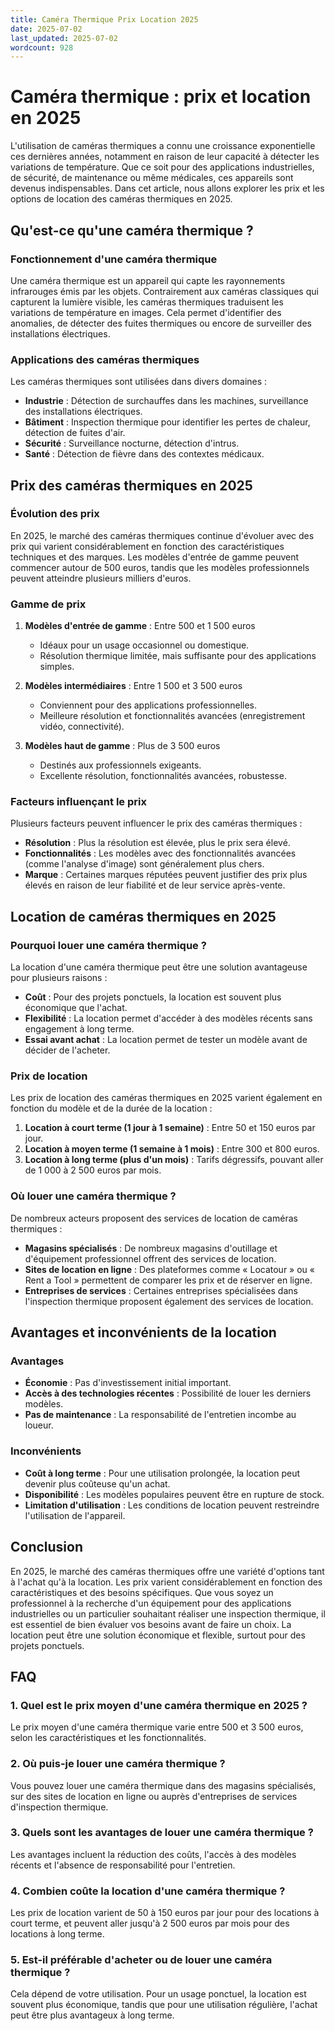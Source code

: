 ```yaml
---
title: Caméra Thermique Prix Location 2025
date: 2025-07-02
last_updated: 2025-07-02
wordcount: 928
---
```


# Caméra thermique : prix et location en 2025

L'utilisation de caméras thermiques a connu une croissance exponentielle ces dernières années, notamment en raison de leur capacité à détecter les variations de température. Que ce soit pour des applications industrielles, de sécurité, de maintenance ou même médicales, ces appareils sont devenus indispensables. Dans cet article, nous allons explorer les prix et les options de location des caméras thermiques en 2025.

## Qu'est-ce qu'une caméra thermique ?

### Fonctionnement d'une caméra thermique

Une caméra thermique est un appareil qui capte les rayonnements infrarouges émis par les objets. Contrairement aux caméras classiques qui capturent la lumière visible, les caméras thermiques traduisent les variations de température en images. Cela permet d'identifier des anomalies, de détecter des fuites thermiques ou encore de surveiller des installations électriques.

### Applications des caméras thermiques

Les caméras thermiques sont utilisées dans divers domaines :

- **Industrie** : Détection de surchauffes dans les machines, surveillance des installations électriques.
- **Bâtiment** : Inspection thermique pour identifier les pertes de chaleur, détection de fuites d'air.
- **Sécurité** : Surveillance nocturne, détection d'intrus.
- **Santé** : Détection de fièvre dans des contextes médicaux.

## Prix des caméras thermiques en 2025

### Évolution des prix

En 2025, le marché des caméras thermiques continue d'évoluer avec des prix qui varient considérablement en fonction des caractéristiques techniques et des marques. Les modèles d'entrée de gamme peuvent commencer autour de 500 euros, tandis que les modèles professionnels peuvent atteindre plusieurs milliers d'euros.

### Gamme de prix

1. **Modèles d'entrée de gamme** : Entre 500 et 1 500 euros
   - Idéaux pour un usage occasionnel ou domestique.
   - Résolution thermique limitée, mais suffisante pour des applications simples.

2. **Modèles intermédiaires** : Entre 1 500 et 3 500 euros
   - Conviennent pour des applications professionnelles.
   - Meilleure résolution et fonctionnalités avancées (enregistrement vidéo, connectivité).

3. **Modèles haut de gamme** : Plus de 3 500 euros
   - Destinés aux professionnels exigeants.
   - Excellente résolution, fonctionnalités avancées, robustesse.

### Facteurs influençant le prix

Plusieurs facteurs peuvent influencer le prix des caméras thermiques :

- **Résolution** : Plus la résolution est élevée, plus le prix sera élevé.
- **Fonctionnalités** : Les modèles avec des fonctionnalités avancées (comme l'analyse d'image) sont généralement plus chers.
- **Marque** : Certaines marques réputées peuvent justifier des prix plus élevés en raison de leur fiabilité et de leur service après-vente.

## Location de caméras thermiques en 2025

### Pourquoi louer une caméra thermique ?

La location d'une caméra thermique peut être une solution avantageuse pour plusieurs raisons :

- **Coût** : Pour des projets ponctuels, la location est souvent plus économique que l'achat.
- **Flexibilité** : La location permet d'accéder à des modèles récents sans engagement à long terme.
- **Essai avant achat** : La location permet de tester un modèle avant de décider de l'acheter.

### Prix de location

Les prix de location des caméras thermiques en 2025 varient également en fonction du modèle et de la durée de la location :

1. **Location à court terme (1 jour à 1 semaine)** : Entre 50 et 150 euros par jour.
2. **Location à moyen terme (1 semaine à 1 mois)** : Entre 300 et 800 euros.
3. **Location à long terme (plus d'un mois)** : Tarifs dégressifs, pouvant aller de 1 000 à 2 500 euros par mois.

### Où louer une caméra thermique ?

De nombreux acteurs proposent des services de location de caméras thermiques :

- **Magasins spécialisés** : De nombreux magasins d'outillage et d'équipement professionnel offrent des services de location.
- **Sites de location en ligne** : Des plateformes comme « Locatour » ou « Rent a Tool » permettent de comparer les prix et de réserver en ligne.
- **Entreprises de services** : Certaines entreprises spécialisées dans l'inspection thermique proposent également des services de location.

## Avantages et inconvénients de la location

### Avantages

- **Économie** : Pas d'investissement initial important.
- **Accès à des technologies récentes** : Possibilité de louer les derniers modèles.
- **Pas de maintenance** : La responsabilité de l'entretien incombe au loueur.

### Inconvénients

- **Coût à long terme** : Pour une utilisation prolongée, la location peut devenir plus coûteuse qu'un achat.
- **Disponibilité** : Les modèles populaires peuvent être en rupture de stock.
- **Limitation d'utilisation** : Les conditions de location peuvent restreindre l'utilisation de l'appareil.

## Conclusion

En 2025, le marché des caméras thermiques offre une variété d'options tant à l'achat qu'à la location. Les prix varient considérablement en fonction des caractéristiques et des besoins spécifiques. Que vous soyez un professionnel à la recherche d'un équipement pour des applications industrielles ou un particulier souhaitant réaliser une inspection thermique, il est essentiel de bien évaluer vos besoins avant de faire un choix. La location peut être une solution économique et flexible, surtout pour des projets ponctuels.

## FAQ

### 1. Quel est le prix moyen d'une caméra thermique en 2025 ?

Le prix moyen d'une caméra thermique varie entre 500 et 3 500 euros, selon les caractéristiques et les fonctionnalités.

### 2. Où puis-je louer une caméra thermique ?

Vous pouvez louer une caméra thermique dans des magasins spécialisés, sur des sites de location en ligne ou auprès d'entreprises de services d'inspection thermique.

### 3. Quels sont les avantages de louer une caméra thermique ?

Les avantages incluent la réduction des coûts, l'accès à des modèles récents et l'absence de responsabilité pour l'entretien.

### 4. Combien coûte la location d'une caméra thermique ?

Les prix de location varient de 50 à 150 euros par jour pour des locations à court terme, et peuvent aller jusqu'à 2 500 euros par mois pour des locations à long terme.

### 5. Est-il préférable d'acheter ou de louer une caméra thermique ?

Cela dépend de votre utilisation. Pour un usage ponctuel, la location est souvent plus économique, tandis que pour une utilisation régulière, l'achat peut être plus avantageux à long terme.
